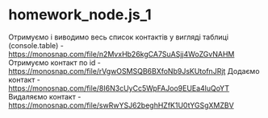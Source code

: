 # homework_node.js_1

Отримуємо і виводимо весь список контактів у вигляді таблиці (console.table) - https://monosnap.com/file/n2MvxHb26kgCA7SuASjj4WoZGvNAHM
Отримуємо контакт по id - https://monosnap.com/file/rVgwOSMSQB6BXfoNb9JsKUtofnJRjt
Додаємо контакт - https://monosnap.com/file/8I6N3cUyCc5WpFAJoo9EUEa4luQoYT
Видаляємо контакт - https://monosnap.com/file/swRwYSJ62beghHZfK1U0tYGSgXMZBV
